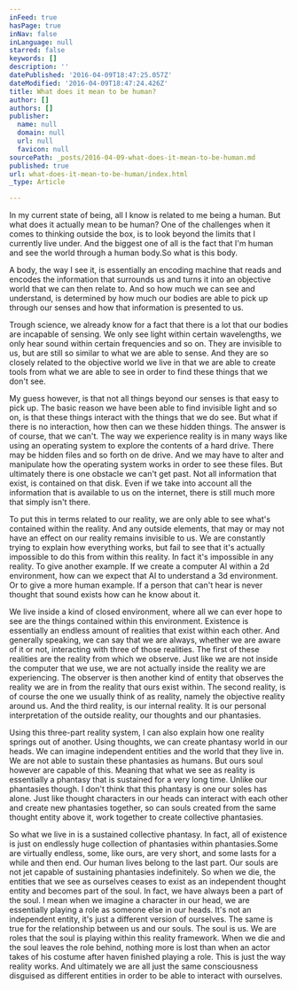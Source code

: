 ```yaml
---
inFeed: true
hasPage: true
inNav: false
inLanguage: null
starred: false
keywords: []
description: ''
datePublished: '2016-04-09T18:47:25.057Z'
dateModified: '2016-04-09T18:47:24.426Z'
title: What does it mean to be human?
author: []
authors: []
publisher:
  name: null
  domain: null
  url: null
  favicon: null
sourcePath: _posts/2016-04-09-what-does-it-mean-to-be-human.md
published: true
url: what-does-it-mean-to-be-human/index.html
_type: Article

---
```

In my current state of being, all I know is related to me
being a human. But what does it actually mean to be human? One of the challenges
when it comes to thinking outside the box, is to look beyond the limits that I
currently live under. And the biggest one of all is the fact that I'm human and
see the world through a human body.So
what is this body.

A body, the way I see it, is essentially an encoding machine
that reads and encodes the information that surrounds us and turns it into an
objective world that we can then relate to. And so how much we can see and
understand, is determined by how much our bodies are able to pick up through
our senses and how that information is presented to us. 

Trough science, we already know for a fact that there is a
lot that our bodies are incapable of sensing. We only see light within certain
wavelengths, we only hear sound within certain frequencies and so on. They are
invisible to us, but are still so similar to what we are able to sense. And
they are so closely related to the objective world we live in that we are able
to create tools from what we are able to see in order to find these things that
we don't see.

My guess however, is that not all things beyond our senses is
that easy to pick up. The basic reason we have been able to find invisible
light and so on, is that these things interact with the things that we do see.
But what if there is no interaction, how then can we these hidden things. The
answer is of course, that we can't. The way we experience reality is in many
ways like using an operating system to explore the contents of a hard drive.
There may be hidden files and so forth on de drive. And we may have to alter
and manipulate how the operating system works in order to see these files. But
ultimately there is one obstacle we can't get past. Not all information that
exist, is contained on that disk. Even if we take into account all the
information that is available to us on the internet, there is still much more
that simply isn't there. 

To put this in terms related to our reality, we are only
able to see what's contained within the reality. And any outside elements, that
may or may not have an effect on our reality remains invisible to us. We are
constantly trying to explain how everything works, but fail to see that it's
actually impossible to do this from within this reality. In fact it's
impossible in any reality. To give another example. If we create a computer AI
within a 2d environment, how can we expect that AI to understand a 3d environment.
Or to give a more human example. If a person that can't hear is never thought
that sound exists how can he know about it. 

We live inside a kind of closed environment, where all we
can ever hope to see are the things contained within this environment.
Existence is essentially an endless amount of realities that exist within each
other. And generally speaking, we can say that we are always, whether we are aware
of it or not, interacting with three of those realities. The first of these
realities are the reality from which we observe. Just like we are not inside
the computer that we use, we are not actually inside the reality we are
experiencing. The observer is then another kind of entity that observes the
reality we are in from the reality that ours exist within. The second reality,
is of course the one we usually think of as reality, namely the objective
reality around us. And the third reality, is our internal reality. It is our
personal interpretation of the outside reality, our thoughts and our
phantasies. 

Using this three-part reality system, I can also explain how
one reality springs out of another. Using thoughts, we can create phantasy
world in our heads. We can imagine independent entities and the world that they
live in. We are not able to sustain these phantasies as humans. But ours soul
however are capable of this. Meaning that what we see as reality is essentially
a phantasy that is sustained for a very long time. Unlike our phantasies
though. I don't think that this phantasy is one our soles has alone. Just like
thought characters in our heads can interact with each other and create new
phantasies together, so can souls created from the same thought entity above
it, work together to create collective phantasies. 

So what we live in is a sustained collective phantasy. In
fact, all of existence is just on endlessly huge collection of phantasies
within phantasies.Some are virtually
endless, some, like ours, are very short, and some lasts for a while and then
end. Our human lives belong to the last part. Our souls are not jet capable of
sustaining phantasies indefinitely. So when we die, the entities that we see as
ourselves ceases to exist as an independent thought entity and becomes part of
the soul. In fact, we have always been a part of the soul. I mean when we
imagine a character in our head, we are essentially playing a role as someone
else in our heads. It's not an independent entity, it's just a different
version of ourselves. The same is true for the relationship between us and our souls.
The soul is us. We are roles that the soul is playing within this reality
framework. When we die and the soul leaves the role behind, nothing more is
lost than when an actor takes of his costume after haven finished playing a
role. This is just the way reality works. And ultimately we are all just the
same consciousness disguised as different entities in order to be able to interact
with ourselves.